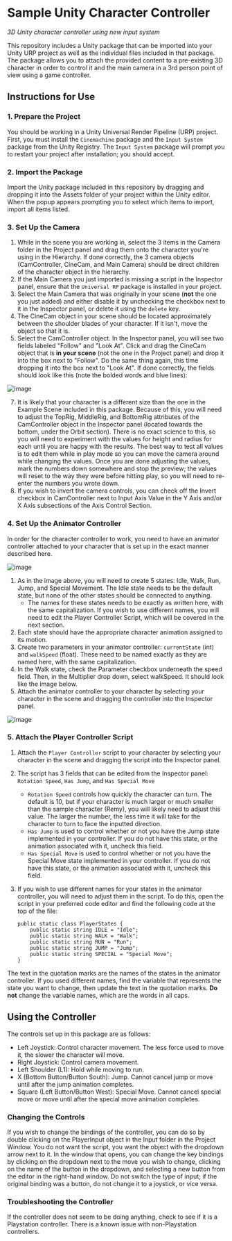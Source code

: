 # Sample Unity Character Controller
_3D Unity character controller using new input system_

This repository includes a Unity package that can be imported into your Unity URP project as well as the individual files included in that package. The package allows you to attach the provided content to a pre-existing 3D character in order to control it and the main camera in a 3rd person point of view using a game controller.

## Instructions for Use

### 1. Prepare the Project
You should be working in a Unity Universal Render Pipeline (URP) project. First, you must install the `Cinemachine` package and the `Input System` package from the Unity Registry. The `Input System` package will prompt you to restart your project after installation; you should accept.

### 2. Import the Package
Import the Unity package included in this repository by dragging and dropping it into the Assets folder of your project within the Unity editor. When the popup appears prompting you to select which items to import, import all items listed.

### 3. Set Up the Camera
1. While in the scene you are working in, select the 3 items in the Camera folder in the Project panel and drag them onto the character you're using in the Hierarchy. If done correctly, the 3 camera objects (CamController, CineCam, and Main Camera) should be direct children of the character object in the hierarchy.
2. If the Main Camera you just imported is missing a script in the Inspector panel, ensure that the `Universal RP` package is installed in your project.
3. Select the Main Camera that was originally in your scene (**not** the one you just added) and either disable it by unchecking the checkbox next to it in the Inspector panel, or delete it using the `delete` key.
4. The CineCam object in your scene should be located approximately between the shoulder blades of your character. If it isn't, move the object so that it is.
5. Select the CamController object. In the Inspector panel, you will see two fields labeled "Follow" and "Look At". Click and drag the CineCam object that is **in your scene** (not the one in the Project panel) and drop it into the box next to "Follow". Do the same thing again, this time dropping it into the box next to "Look At". If done correctly, the fields should look like this (note the bolded words and blue lines):
   
![image](https://github.com/user-attachments/assets/28b690b3-b26d-4442-902e-39eeb44745ca)

7. It is likely that your character is a different size than the one in the Example Scene included in this package. Because of this, you will need to adjust the TopRig, MiddleRig, and BottomRig attributes of the CamController object in the Inspector panel (located towards the bottom, under the Orbit section). There is no exact science to this, so you will need to experiment with the values for height and radius for each until you are happy with the results. The best way to test all values is to edit them while in play mode so you can move the camera around while changing the values. Once you are done adjusting the values, mark the numbers down somewhere and stop the preview; the values will reset to the way they were before hitting play, so you will need to re-enter the numbers you wrote down.
8. If you wish to invert the camera controls, you can check off the Invert checkbox in CamController next to Input Axis Value in the Y Axis and/or X Axis subsections of the Axis Control Section.

### 4. Set Up the Animator Controller
In order for the character controller to work, you need to have an animator controller attached to your character that is set up in the exact manner described here.

![image](https://github.com/user-attachments/assets/af268bc1-691a-457d-b3f1-246c40e90b5c)
1. As in the image above, you will need to create 5 states: Idle, Walk, Run, Jump, and Special Movement. The Idle state needs to be the default state, but none of the other states should be connected to anything.
    - The names for these states needs to be exactly as written here, with the same capitalization. If you wish to use different names, you will need to edit the Player Controller Script, which will be covered in the next section.
4. Each state should have the appropriate character animation assigned to its motion.
5. Create two parameters in your animator controller: `currentState` (int) and `walkSpeed` (float). These need to be named exactly as they are named here, with the same capitalization.
6. In the Walk state, check the Parameter checkbox underneath the speed field. Then, in the Multiplier drop down, select walkSpeed. It should look like the image below.
7. Attach the animator controller to your character by selecting your character in the scene and dragging the controller into the Inspector panel.

![image](https://github.com/user-attachments/assets/54f08425-dc57-4251-bac9-82e92c8af0d9)

### 5. Attach the Player Controller Script
1. Attach the `Player Controller` script to your character by selecting your character in the scene and dragging the script into the Inspector panel.
2. The script has 3 fields that can be edited from the Inspector panel: `Rotation Speed`, `Has Jump`, and `Has Special Move`
    - `Rotation Speed` controls how quickly the character can turn. The default is 10, but if your character is much larger or much smaller than the sample character (Remy), you will likely need to adjust this value. The larger the number, the less time it will take for the character to turn to face the inputted direction.
    - `Has Jump` is used to control whether or not you have the Jump state implemented in your controller. If you do not have this state, or the animation associated with it, uncheck this field.
    - `Has Special Move` is used to control whether or not you have the Special Move state implemented in your controller. If you do not have this state, or the animation associated with it, uncheck this field.
3. If you wish to use different names for your states in the animator controller, you will need to adjust them in the script. To do this, open the script in your preferred code editor and find the following code at the top of the file:

    ```
   public static class PlayerStates {
        public static string IDLE = "Idle";
        public static string WALK = "Walk";
        public static string RUN = "Run";
        public static string JUMP = "Jump";
        public static string SPECIAL = "Special Move";
    }
  The text in the quotation marks are the names of the states in the animator controller. If you used different names, find the variable that represents the state you want to change, then update the text in the quotation marks. **Do not** change the variable names, which are the words in all caps.

## Using the Controller

The controls set up in this package are as follows:
- Left Joystick: Control character movement. The less force used to move it, the slower the character will move.
- Right Joystick: Control camera movement.
- Left Shoulder (L1): Hold while moving to run.
- X (Bottom Button/Button South): Jump. Cannot cancel jump or move until after the jump animation completes.
- Square (Left Button/Button West): Special Move. Cannot cancel special move or move until after the special move animation completes.

### Changing the Controls
If you wish to change the bindings of the controller, you can do so by double clicking on the PlayerInput object in the Input folder in the Project Window. You do not want the script, you want the object with the dropdown arrow next to it. In the window that opens, you can change the key bindings by clicking on the dropdown next to the move you wish to change, clicking on the name of the button in the dropdown, and selecting a new button from the editor in the right-hand window. Do not switch the type of input; if the original binding was a button, do not change it to a joystick, or vice versa.

### Troubleshooting the Controller
If the controller does not seem to be doing anything, check to see if it is a Playstation controller. There is a known issue with non-Playstation controllers.
